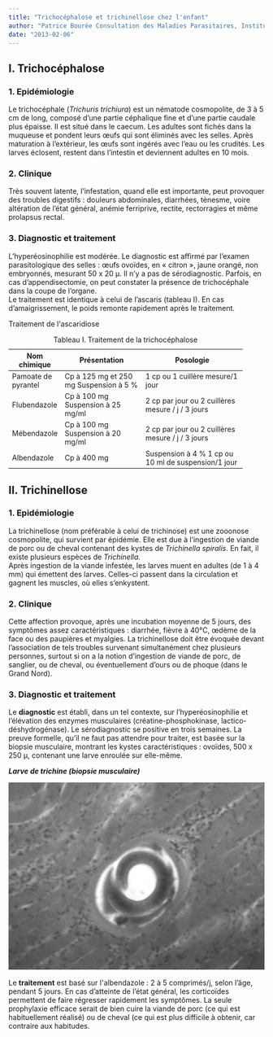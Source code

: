 ```yaml
---
title: "Trichocéphalose et trichinellose chez l'enfant"
author: "Patrice Bourée Consultation des Maladies Parasitaires, Institut Alfred Fournier, Paris"
date: "2013-02-06"
---
```


## I. Trichocéphalose

### 1. Epidémiologie

Le trichocéphale (*Trichuris trichiura*) est un nématode cosmopolite, de 3 à 5 cm de long, composé d’une partie céphalique fine et d’une partie caudale plus épaisse. Il est situé dans le caecum. Les adultes sont fichés dans la muqueuse et pondent leurs œufs qui sont éliminés avec les selles. Après maturation à l’extérieur, les œufs sont ingérés avec l’eau ou les crudités. Les larves éclosent, restent dans l’intestin et deviennent adultes en 10 mois.

### 2. Clinique

Très souvent latente, l’infestation, quand elle est importante, peut provoquer des troubles digestifs : douleurs abdominales, diarrhées, ténesme, voire altération de l’état général, anémie ferriprive, rectite, rectorragies et même prolapsus rectal.

### 3. Diagnostic et traitement

L’hyperéosinophilie est modérée. Le diagnostic est affirmé par l’examen parasitologique des selles : œufs ovoïdes, en « citron », jaune orangé, non embryonnés, mesurant 50 x 20 µ. Il n’y a pas de sérodiagnostic. Parfois, en cas d’appendisectomie, on peut constater la présence de trichocéphale dans la coupe de l’organe.  
Le traitement est identique à celui de l’ascaris (tableau I). En cas d’amaigrissement, le poids remonte rapidement après le traitement.

Traitement de l'ascaridiose

<table>
<caption>Tableau I. Traitement de la trichocéphalose</caption>

<thead>

<tr>

<th scope="col" style="width: 79px;">Nom  
chimique</th>

<th scope="col" style="width: 141px;">Présentation</th>

<th scope="col" style="width: 180px;">Posologie</th>

</tr>

</thead>

<tbody>

<tr>

<td style="width: 83px;">Pamoate de pyrantel</td>

<td style="width: 145px;">Cp à 125 mg et 250 mg  
Suspension à 5 %</td>

<td style="width: 184px;">1 cp ou 1 cuillère mesure/1 jour</td>

</tr>

<tr>

<td style="width: 83px;">Flubendazole</td>

<td style="width: 145px;">Cp à 100 mg  
Suspension à 25 mg/ml</td>

<td style="width: 184px;">2 cp par jour ou 2 cuillères mesure / j / 3 jours</td>

</tr>

<tr>

<td style="width: 83px;">Mébendazole</td>

<td style="width: 145px;">Cp à 100 mg  
Suspension à 20 mg/ml</td>

<td style="width: 184px;">2 cp par jour ou 2 cuillères mesure / j / 3 jours</td>

</tr>

<tr>

<td style="width: 83px;">Albendazole </td>

<td style="width: 145px;">Cp à 400 mg</td>

<td style="width: 184px;">Suspension à 4 % 1 cp ou 10 ml de suspension/1 jour</td>

</tr>

</tbody>

</table>

## II. Trichinellose

### 1. Epidémiologie

La trichinellose (nom préférable à celui de trichinose) est une zooonose cosmopolite, qui survient par épidémie. Elle est due à l’ingestion de viande de porc ou de cheval contenant des kystes de *Trichinella spiralis*. En fait, il existe plusieurs espèces de *Trichinella.*  
Après ingestion de la viande infestée, les larves muent en adultes (de 1 à 4 mm) qui émettent des larves. Celles-ci passent dans la circulation et gagnent les muscles, où elles s’enkystent.

### 2. Clinique

Cette affection provoque, après une incubation moyenne de 5 jours, des symptômes assez caractéristiques : diarrhée, fièvre à 40°C, œdème de la face ou des paupières et myalgies. La trichinellose doit être évoquée devant l’association de tels troubles survenant simultanément chez plusieurs personnes, surtout si on a la notion d’ingestion de viande de porc, de sanglier, ou de cheval, ou éventuellement d’ours ou de phoque (dans le Grand Nord).

### 3. Diagnostic et traitement

Le **diagnostic** est établi, dans un tel contexte, sur l’hyperéosinophilie et l’élévation des enzymes musculaires (créatine-phosphokinase, lactico-déshydrogénase). Le sérodiagnostic se positive en trois semaines. La preuve formelle, qu’il ne faut pas attendre pour traiter, est basée sur la biopsie musculaire, montrant les kystes caractéristiques : ovoïdes, 500 x 250 µ, contenant une larve enroulée sur elle-même.

***Larve de trichine (biopsie musculaire)***

![](page-7-fig-8-larve-trichine.jpg)

Le **traitement** est basé sur l'albendazole : 2 à 5 comprimés/j, selon l’âge, pendant 5 jours. En cas d’atteinte de l’état général, les corticoïdes permettent de faire régresser rapidement les symptômes. La seule prophylaxie efficace serait de bien cuire la viande de porc (ce qui est habituellement réalisé) ou de cheval (ce qui est plus difficile à obtenir, car contraire aux habitudes.
